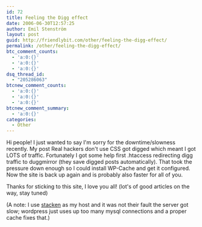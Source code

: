 ```yaml
---
id: 72
title: Feeling the Digg effect
date: 2006-06-30T12:57:25
author: Emil Stenström
layout: post
guid: http://friendlybit.com/other/feeling-the-digg-effect/
permalink: /other/feeling-the-digg-effect/
btc_comment_counts:
  - 'a:0:{}'
  - 'a:0:{}'
  - 'a:0:{}'
dsq_thread_id:
  - "205286063"
btcnew_comment_counts:
  - 'a:0:{}'
  - 'a:0:{}'
  - 'a:0:{}'
btcnew_comment_summary:
  - 'a:0:{}'
categories:
  - Other
---
```

Hi people! I just wanted to say I'm sorry for the downtime/slowness recently. My post Real hackers don't use CSS got digged which meant I got LOTS of traffic. Fortunately I got some help first .htaccess redirecting digg traffic to duggmirror (they save digged posts automatically). That took the pressure down enough so I could install WP-Cache and get it configured. Now the site is back up again and is probably also faster for all of you.

Thanks for sticking to this site, I love you all! (lot's of good articles on the way, stay tuned)

(A note: I use [stacken](http://www.stacken.kth.se/) as my host and it was not their fault the server got slow; wordpress just uses up too many mysql connections and a proper cache fixes that.)
